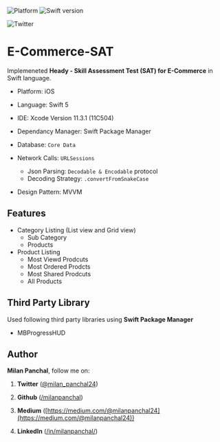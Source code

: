 ![Platform](https://img.shields.io/badge/platform-ios-blue.svg?style=flat)
![Swift version](https://img.shields.io/badge/Swift-5-orange.svg?style=flat)

![Twitter](https://img.shields.io/twitter/follow/milan_panchal24?style=social)



# E-Commerce-SAT

Implemeneted **Heady - Skill Assessment Test (SAT) for E-Commerce** in Swift language.

- Platform: iOS
- Language: Swift 5
- IDE: Xcode Version 11.3.1 (11C504)
- Dependancy Manager: Swift Package Manager
- Database: `Core Data`
- Network Calls: `URLSessions`
  - Json Parsing: `Decodable & Encodable` protocol
  - Decoding Strategy: `.convertFromSnakeCase`

- Design Pattern: MVVM



## Features

- Category Listing (List view and Grid view)
  - Sub Category
  - Products
- Product Listing
  - Most Viewd Prodcuts
  - Most Ordered Prodcts
  - Most Shared Prodcuts
  - All Products



## Third Party Library

Used following third party libraries using **Swift Package Manager**

- MBProgressHUD



## Author

**Milan Panchal**, follow me on:

1. **Twitter** ([@milan_panchal24](https://twitter.com/milan_panchal24))

2. **Github** ([/milanpanchal](https://github.com/milanpanchal/))

3. **Medium** ([https://medium.com/@milanpanchal24](https://medium.com/@milanpanchal24))

4. **LinkedIn** ([/in/milanpanchal/](https://www.linkedin.com/in/milanpanchal/))

